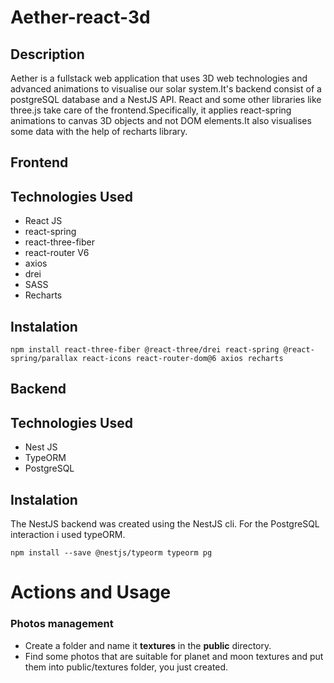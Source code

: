 # Aether-react-3d

## Description<br>

Aether is a fullstack web application that uses 3D web technologies and advanced animations to visualise our solar system.It's backend
consist of a postgreSQL database and a NestJS API. React and some other libraries like three.js take care of the frontend.Specifically, it applies react-spring animations to canvas 3D objects and not DOM elements.It also visualises some data with the help of recharts library.

## Frontend<br>
## Technologies Used<br>
* React JS
* react-spring
* react-three-fiber
* react-router V6
* axios
* drei
* SASS
* Recharts

## Instalation<br>

```
npm install react-three-fiber @react-three/drei react-spring @react-spring/parallax react-icons react-router-dom@6 axios recharts

```


## Backend<br>
## Technologies Used<br>
* Nest JS
* TypeORM
* PostgreSQL

## Instalation<br>
The NestJS backend was created using the NestJS cli. For the PostgreSQL interaction i used typeORM.

```
npm install --save @nestjs/typeorm typeorm pg

```


# Actions and Usage<br>

### Photos management
* Create a folder and name it **textures** in the **public** directory.<br>
* Find some photos that are suitable for planet and moon textures and put them into public/textures folder, you just created.<br>





